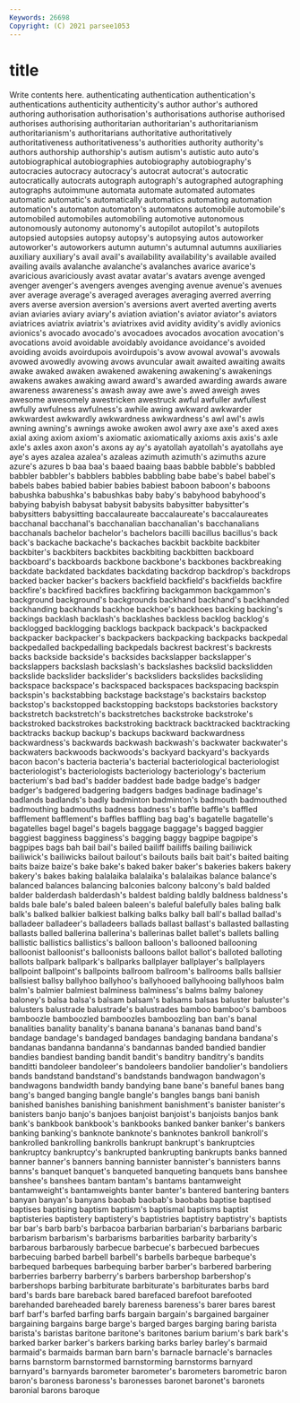 ```yaml
---
Keywords: 26698
Copyright: (C) 2021 parsee1053
---
```


# title

Write contents here.
authenticating authentication authentication's authentications authenticity authenticity's author author's authored
authoring authorisation authorisation's authorisations authorise authorised authorises authorising authoritarian authoritarian's
authoritarianism authoritarianism's authoritarians authoritative authoritatively authoritativeness authoritativeness's authorities authority authority's
authors authorship authorship's autism autism's autistic auto auto's autobiographical autobiographies
autobiography autobiography's autocracies autocracy autocracy's autocrat autocrat's autocratic autocratically autocrats
autograph autograph's autographed autographing autographs autoimmune automata automate automated automates
automatic automatic's automatically automatics automating automation automation's automaton automaton's automatons
automobile automobile's automobiled automobiles automobiling automotive autonomous autonomously autonomy autonomy's
autopilot autopilot's autopilots autopsied autopsies autopsy autopsy's autopsying autos autoworker
autoworker's autoworkers autumn autumn's autumnal autumns auxiliaries auxiliary auxiliary's avail
avail's availability availability's available availed availing avails avalanche avalanche's avalanches
avarice avarice's avaricious avariciously avast avatar avatar's avatars avenge avenged
avenger avenger's avengers avenges avenging avenue avenue's avenues aver average
average's averaged averages averaging averred averring avers averse aversion aversion's
aversions avert averted averting averts avian aviaries aviary aviary's aviation
aviation's aviator aviator's aviators aviatrices aviatrix aviatrix's aviatrixes avid avidity
avidity's avidly avionics avionics's avocado avocado's avocadoes avocados avocation avocation's
avocations avoid avoidable avoidably avoidance avoidance's avoided avoiding avoids avoirdupois
avoirdupois's avow avowal avowal's avowals avowed avowedly avowing avows avuncular
await awaited awaiting awaits awake awaked awaken awakened awakening awakening's
awakenings awakens awakes awaking award award's awarded awarding awards aware
awareness awareness's awash away awe awe's awed aweigh awes awesome
awesomely awestricken awestruck awful awfuller awfullest awfully awfulness awfulness's awhile
awing awkward awkwarder awkwardest awkwardly awkwardness awkwardness's awl awl's awls
awning awning's awnings awoke awoken awol awry axe axe's axed
axes axial axing axiom axiom's axiomatic axiomatically axioms axis axis's
axle axle's axles axon axon's axons ay ay's ayatollah ayatollah's
ayatollahs aye aye's ayes azalea azalea's azaleas azimuth azimuth's azimuths
azure azure's azures b baa baa's baaed baaing baas babble
babble's babbled babbler babbler's babblers babbles babbling babe babe's babel
babel's babels babes babied babier babies babiest baboon baboon's baboons
babushka babushka's babushkas baby baby's babyhood babyhood's babying babyish babysat
babysit babysits babysitter babysitter's babysitters babysitting baccalaureate baccalaureate's baccalaureates bacchanal
bacchanal's bacchanalian bacchanalian's bacchanalians bacchanals bachelor bachelor's bachelors bacilli bacillus
bacillus's back back's backache backache's backaches backbit backbite backbiter backbiter's
backbiters backbites backbiting backbitten backboard backboard's backboards backbone backbone's backbones
backbreaking backdate backdated backdates backdating backdrop backdrop's backdrops backed backer
backer's backers backfield backfield's backfields backfire backfire's backfired backfires backfiring
backgammon backgammon's background background's backgrounds backhand backhand's backhanded backhanding backhands
backhoe backhoe's backhoes backing backing's backings backlash backlash's backlashes backless
backlog backlog's backlogged backlogging backlogs backpack backpack's backpacked backpacker backpacker's
backpackers backpacking backpacks backpedal backpedalled backpedalling backpedals backrest backrest's backrests
backs backside backside's backsides backslapper backslapper's backslappers backslash backslash's backslashes
backslid backslidden backslide backslider backslider's backsliders backslides backsliding backspace backspace's
backspaced backspaces backspacing backspin backspin's backstabbing backstage backstage's backstairs backstop
backstop's backstopped backstopping backstops backstories backstory backstretch backstretch's backstretches backstroke
backstroke's backstroked backstrokes backstroking backtrack backtracked backtracking backtracks backup backup's
backups backward backwardness backwardness's backwards backwash backwash's backwater backwater's backwaters
backwoods backwoods's backyard backyard's backyards bacon bacon's bacteria bacteria's bacterial
bacteriological bacteriologist bacteriologist's bacteriologists bacteriology bacteriology's bacterium bacterium's bad bad's
badder baddest bade badge badge's badger badger's badgered badgering badgers
badges badinage badinage's badlands badlands's badly badminton badminton's badmouth badmouthed
badmouthing badmouths badness badness's baffle baffle's baffled bafflement bafflement's baffles
baffling bag bag's bagatelle bagatelle's bagatelles bagel bagel's bagels baggage
baggage's bagged baggier baggiest bagginess bagginess's bagging baggy bagpipe bagpipe's
bagpipes bags bah bail bail's bailed bailiff bailiffs bailing bailiwick
bailiwick's bailiwicks bailout bailout's bailouts bails bait bait's baited baiting
baits baize baize's bake bake's baked baker baker's bakeries bakers
bakery bakery's bakes baking balalaika balalaika's balalaikas balance balance's balanced
balances balancing balconies balcony balcony's bald balded balder balderdash balderdash's
baldest balding baldly baldness baldness's balds bale bale's baled baleen
baleen's baleful balefully bales baling balk balk's balked balkier balkiest
balking balks balky ball ball's ballad ballad's balladeer balladeer's balladeers
ballads ballast ballast's ballasted ballasting ballasts balled ballerina ballerina's ballerinas
ballet ballet's ballets balling ballistic ballistics ballistics's balloon balloon's ballooned
ballooning balloonist balloonist's balloonists balloons ballot ballot's balloted balloting ballots
ballpark ballpark's ballparks ballplayer ballplayer's ballplayers ballpoint ballpoint's ballpoints ballroom
ballroom's ballrooms balls ballsier ballsiest ballsy ballyhoo ballyhoo's ballyhooed ballyhooing
ballyhoos balm balm's balmier balmiest balminess balminess's balms balmy baloney
baloney's balsa balsa's balsam balsam's balsams balsas baluster baluster's balusters
balustrade balustrade's balustrades bamboo bamboo's bamboos bamboozle bamboozled bamboozles bamboozling
ban ban's banal banalities banality banality's banana banana's bananas band
band's bandage bandage's bandaged bandages bandaging bandana bandana's bandanas bandanna
bandanna's bandannas banded bandied bandier bandies bandiest banding bandit bandit's
banditry banditry's bandits banditti bandoleer bandoleer's bandoleers bandolier bandolier's bandoliers
bands bandstand bandstand's bandstands bandwagon bandwagon's bandwagons bandwidth bandy bandying
bane bane's baneful banes bang bang's banged banging bangle bangle's
bangles bangs bani banish banished banishes banishing banishment banishment's banister
banister's banisters banjo banjo's banjoes banjoist banjoist's banjoists banjos bank
bank's bankbook bankbook's bankbooks banked banker banker's bankers banking banking's
banknote banknote's banknotes bankroll bankroll's bankrolled bankrolling bankrolls bankrupt bankrupt's
bankruptcies bankruptcy bankruptcy's bankrupted bankrupting bankrupts banks banned banner banner's
banners banning bannister bannister's bannisters banns banns's banquet banquet's banqueted
banqueting banquets bans banshee banshee's banshees bantam bantam's bantams bantamweight
bantamweight's bantamweights banter banter's bantered bantering banters banyan banyan's banyans
baobab baobab's baobabs baptise baptised baptises baptising baptism baptism's baptismal
baptisms baptist baptisteries baptistery baptistery's baptistries baptistry baptistry's baptists bar
bar's barb barb's barbacoa barbarian barbarian's barbarians barbaric barbarism barbarism's
barbarisms barbarities barbarity barbarity's barbarous barbarously barbecue barbecue's barbecued barbecues
barbecuing barbed barbell barbell's barbells barbeque barbeque's barbequed barbeques barbequing
barber barber's barbered barbering barberries barberry barberry's barbers barbershop barbershop's
barbershops barbing barbiturate barbiturate's barbiturates barbs bard bard's bards bare
bareback bared barefaced barefoot barefooted barehanded bareheaded barely bareness bareness's
barer bares barest barf barf's barfed barfing barfs bargain bargain's
bargained bargainer bargaining bargains barge barge's barged barges barging baring
barista barista's baristas baritone baritone's baritones barium barium's bark bark's
barked barker barker's barkers barking barks barley barley's barmaid barmaid's
barmaids barman barn barn's barnacle barnacle's barnacles barns barnstorm barnstormed
barnstorming barnstorms barnyard barnyard's barnyards barometer barometer's barometers barometric baron
baron's baroness baroness's baronesses baronet baronet's baronets baronial barons baroque
